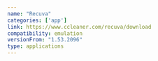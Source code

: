 ```yaml
---
name: "Recuva"
categories: ['app']
link: https://www.ccleaner.com/recuva/download
compatibility: emulation
versionFrom: "1.53.2096"
type: applications
---
```


